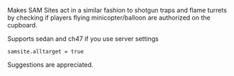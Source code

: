Makes SAM Sites act in a similar fashion to shotgun traps and flame turrets by checking if players flying minicopter/balloon are authorized on the cupboard.

Supports sedan and ch47 if you use server settings</br>
```
samsite.alltarget = true
```

Suggestions are appreciated.